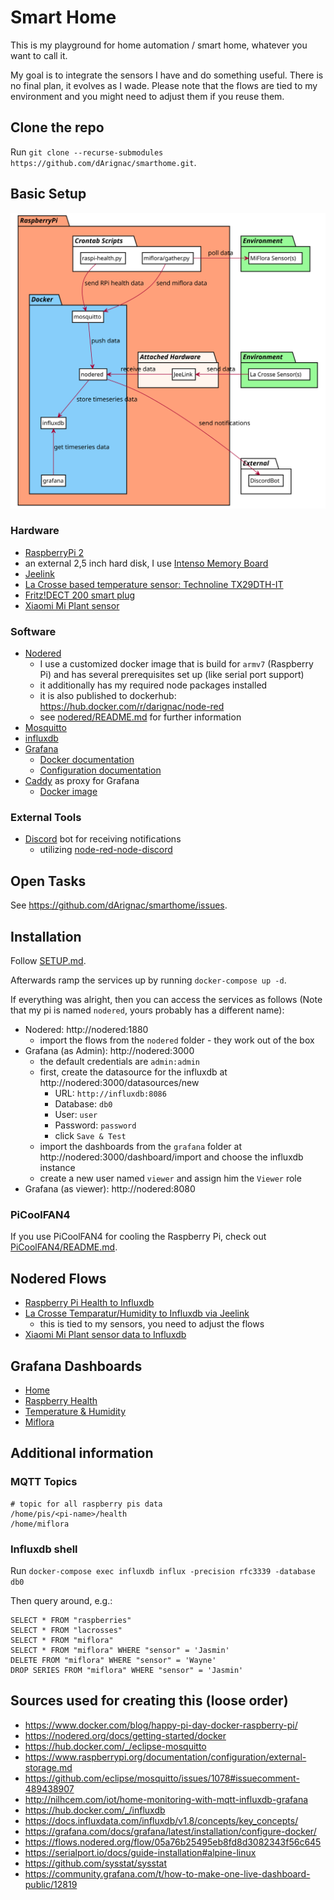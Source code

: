 # Smart Home

This is my playground for home automation / smart home, whatever you want to call it.

My goal is to integrate the sensors I have and do something useful. There is no final plan, it evolves as I wade. Please note that the flows are tied to my environment and you might need to adjust them if you reuse them.

## Clone the repo

Run `git clone --recurse-submodules https://github.com/dArignac/smarthome.git`.

## Basic Setup

![Overview diagram](overview.svg "Overview diagram")

### Hardware

* [RaspberryPi 2](https://www.raspberrypi.org/products/raspberry-pi-2-model-b/)
* an external 2,5 inch hard disk, I use [Intenso Memory Board](https://www.intenso.de/en/products/hard-drives/memory%20board)
* [Jeelink](https://www.digitalsmarties.net/products/jeelink)
* [La Crosse based temperature sensor: Technoline TX29DTH-IT](https://www.amazon.de/Technoline-Au%C3%9Fensender-Temperatur-Luftfeuchtesender-Display/dp/B00392XX5U/)
* [Fritz!DECT 200 smart plug](https://en.avm.de/products/fritzdect/fritzdect-200/)
* [Xiaomi Mi Plant sensor](https://de.gearbest.com/other-garden-supplies/pp_373947.html)

### Software

* [Nodered](https://nodered.org/)
  * I use a customized docker image that is build for `armv7` (Raspberry Pi) and has several prerequisites set up (like serial port support)
  * it additionally has my required node packages installed
  * it is also published to dockerhub: https://hub.docker.com/r/darignac/node-red
  * see [nodered/README.md](nodered/README.md) for further information
* [Mosquitto](https://https://mosquitto.org/)
* [influxdb](https://www.influxdata.com/products/influxdb-overview/)
* [Grafana](https://grafana.com/)
  * [Docker documentation](https://grafana.com/docs/grafana/latest/installation/docker/)
  * [Configuration documentation](https://grafana.com/docs/grafana/latest/administration/configuration/)
* [Caddy](https://caddyserver.com/) as proxy for Grafana
  * [Docker image](https://hub.docker.com/_/caddy)

### External Tools

* [Discord](https://discord.com) bot for receiving notifications
  * utilizing [node-red-node-discord](https://flows.nodered.org/node/node-red-node-discord)

## Open Tasks

See https://github.com/dArignac/smarthome/issues.

## Installation

Follow [SETUP.md](SETUP.md).

Afterwards ramp the services up by running `docker-compose up -d`.

If everything was alright, then you can access the services as follows (Note that my pi is named `nodered`, yours probably has a different name):

* Nodered: http://nodered:1880
  * import the flows from the `nodered` folder - they work out of the box
* Grafana (as Admin): http://nodered:3000
  * the default credentials are `admin:admin`
  * first, create the datasource for the influxdb at http://nodered:3000/datasources/new
    * URL: `http://influxdb:8086`
    * Database: `db0`
    * User: `user`
    * Password: `password`
    * click `Save & Test`
  * import the dashboards from the `grafana` folder at http://nodered:3000/dashboard/import and choose the influxdb instance
  * create a new user named `viewer` and assign him the `Viewer` role
* Grafana (as viewer): http://nodered:8080

### PiCoolFAN4
If you use PiCoolFAN4 for cooling the Raspberry Pi, check out [PiCoolFAN4/README.md](PiCoolFAN4/README.md).

## Nodered Flows

* [Raspberry Pi Health to Influxdb](./nodered/rpi-nodered.flow.json)
* [La Crosse Temparatur/Humidity to Influxdb via Jeelink](./nodered/jeelink-lacrosse.flow.json)
  * this is tied to my sensors, you need to adjust the flows
* [Xiaomi Mi Plant sensor data to Influxdb](./nodred/miflora.flow.json)

## Grafana Dashboards

* [Home](./grafana/home.json)
* [Raspberry Health](./grafana/rpi.nodered.json)
* [Temperature & Humidity](./grafana/lacrosse.json)
* [Miflora](./grafana/miflora.json)

## Additional information

### MQTT Topics

```
# topic for all raspberry pis data
/home/pis/<pi-name>/health
/home/miflora
```

### Influxdb shell

Run `docker-compose exec influxdb influx -precision rfc3339 -database db0`

Then query around, e.g.:

```
SELECT * FROM "raspberries"
SELECT * FROM "lacrosses"
SELECT * FROM "miflora"
SELECT * FROM "miflora" WHERE "sensor" = 'Jasmin'
DELETE FROM "miflora" WHERE "sensor" = 'Wayne'
DROP SERIES FROM "miflora" WHERE "sensor" = 'Jasmin'
```

## Sources used for creating this (loose order)

* https://www.docker.com/blog/happy-pi-day-docker-raspberry-pi/
* https://nodered.org/docs/getting-started/docker
* https://hub.docker.com/_/eclipse-mosquitto
* https://www.raspberrypi.org/documentation/configuration/external-storage.md
* https://github.com/eclipse/mosquitto/issues/1078#issuecomment-489438907
* http://nilhcem.com/iot/home-monitoring-with-mqtt-influxdb-grafana
* https://hub.docker.com/_/influxdb
* https://docs.influxdata.com/influxdb/v1.8/concepts/key_concepts/
* https://grafana.com/docs/grafana/latest/installation/configure-docker/
* https://flows.nodered.org/flow/05a76b25495eb8fd8d3082343f56c645
* https://serialport.io/docs/guide-installation#alpine-linux
* https://github.com/sysstat/sysstat
* https://community.grafana.com/t/how-to-make-one-live-dashboard-public/12819

